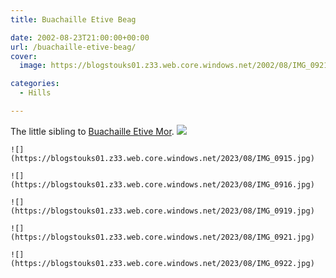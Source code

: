```yaml
---
title: Buachaille Etive Beag

date: 2002-08-23T21:00:00+00:00
url: /buachaille-etive-beag/
cover: 
  image: https://blogstouks01.z33.web.core.windows.net/2002/08/IMG_0921-1.jpg

categories:
  - Hills

---
```

The little sibling to [Buachaille Etive Mor][1].
    ![](https://blogstouks01.z33.web.core.windows.net/2023/08/IMG_0923.jpg)
    
    ![](https://blogstouks01.z33.web.core.windows.net/2023/08/IMG_0915.jpg)
    
    ![](https://blogstouks01.z33.web.core.windows.net/2023/08/IMG_0916.jpg)

    ![](https://blogstouks01.z33.web.core.windows.net/2023/08/IMG_0919.jpg)
    
    ![](https://blogstouks01.z33.web.core.windows.net/2023/08/IMG_0921.jpg)
    
    ![](https://blogstouks01.z33.web.core.windows.net/2023/08/IMG_0922.jpg)


 [1]: https://blog.iannelson.uk/buachaille-etive-mor/